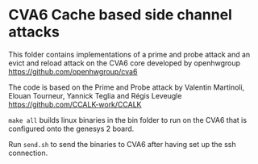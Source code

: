 # CVA6 Cache based side channel attacks

This folder contains implementations of a prime and probe attack and an evict and reload attack on the CVA6 core developed by openhwgroup https://github.com/openhwgroup/cva6

The code is based on the Prime and Probe attack by Valentin Martinoli, Elouan Tourneur, Yannick Teglia and Régis Leveugle https://github.com/CCALK-work/CCALK


`make all` builds linux binaries in the bin folder to run on the CVA6 that is configured onto the genesys 2 board.


Run `send.sh` to send the binaries to CVA6 after having set up the ssh connection.
